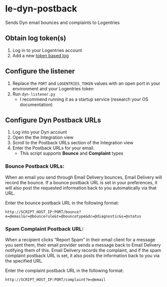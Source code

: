 # le-dyn-postback
Sends Dyn email bounces and complaints to Logentries

## Obtain log token(s)
1. Log in to your Logentries account
2. Add a new [token based log](https://logentries.com/doc/input-token/)

## Configure the listener
1. Replace the ```PORT``` and ```LOGENTRIES_TOKEN``` values with an open port
   in your environment and your Logentries token
2. Run ```dyn-listener.py```
   * I recommend running it as a startup service (research your OS documentation)

## Configure Dyn Postback URLs
1. Log into your Dyn account
2. Open the the Integration view
3. Scroll to the Postback URLs section of the Integration view
4. Enter the Postback URLs for your email.
   * This script supports **Bounce** and **Complaint** types

### Bounce Postback URLs:
When an email you send through Email Delivery bounces, Email Delivery will
record the bounce. If a bounce postback URL is set in your preferences,
it will also post the requested information back to you automatically
via that URL.

Enter the bounce postback URL in the following format:
```
http://SCRIPT_HOST_IP:PORT/bounce?e=@email&r=@bouncerule&t=@bouncetype&dc=@diagnostic&s=@status
```

### Spam Complaint Postback URL:
When a recipient clicks “Report Spam” in their email client for a message you
sent them, their email provider sends a message back to Email Delivery notifying
them of this. Email Delivery records the complaint, and if the spam complaint
postback URL is set, it also posts the information back to you via the specified URL.

Enter the complaint postback URL in the following format:
````
http://SCRIPT_HOST_IP:PORT/complaint?e=@email
````
